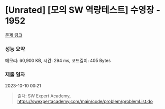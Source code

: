 # [Unrated] [모의 SW 역량테스트] 수영장 - 1952 

[문제 링크](https://swexpertacademy.com/main/code/problem/problemDetail.do?contestProbId=AV5PpFQaAQMDFAUq) 

### 성능 요약

메모리: 60,900 KB, 시간: 294 ms, 코드길이: 405 Bytes

### 제출 일자

2023-10-10 00:21



> 출처: SW Expert Academy, https://swexpertacademy.com/main/code/problem/problemList.do